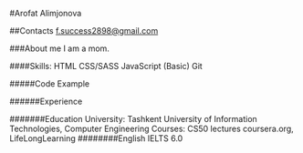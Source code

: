 #Arofat Alimjonova

##Contacts
    f.success2898@gmail.com

###About me
    I am a mom.

####Skills:
      HTML
      CSS/SASS
      JavaScript (Basic)
      Git
      
#####Code Example

######Experience

#######Education
        University: Tashkent University of Information Technologies, Computer Engineering
        Courses: 
          CS50 lectures
          coursera.org, LifeLongLearning
########English
          IELTS 6.0
